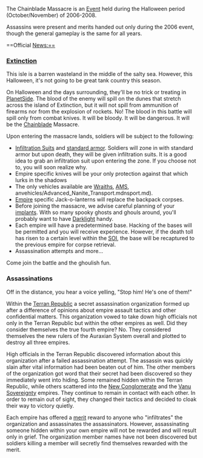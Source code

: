 The Chainblade Massacre is an [Event](Event.md) held during the
Halloween period (October/November) of 2006-2008.

Assassins were present and merits handed out only during the 2006 event,
though the general gameplay is the same for all years.

==Official <News:==>

### [Extinction](../locations/Oshur.md#Extinction)

This isle is a barren wasteland in the middle of the salty sea. However,
this Halloween, it's not going to be great tank country this season.

On Halloween and the days surrounding, they'll be no trick or treating
in [PlanetSide](PlanetSide.md). The blood of the enemy will
spill on the dunes that stretch across the island of Extinction, but it
will not spill from ammunition of firearms nor from the explosion of
rockets. No! The blood in this battle will spill only from combat
knives. It will be bloody. It will be dangerous. It will be the
[Chainblade](../items/Chainblade.md) Massacre.

Upon entering the massacre lands, soldiers will be subject to the
following:

- [Infiltration Suits](../items/Infiltration_Suit.md) and [standard
  armor](../armor/Standard_Exo-Suit.md). Soldiers will zone in with
  standard armor but upon death, they will be given infiltration
  suits. It is a good idea to grab an infiltration suit upon entering
  the zone. If you choose not to, you will soon realize why.
- Empire specific knives will be your only protection against that
  which lurks in the shadows
- The only vehicles available are [Wraiths](../vehicles/Wraith.md),
  [AMS](../vehicles/Advanced_Mobile_Station.md), anvehicles/Advanced_Nanite_Transport.mdnsport.md).
- [Empire](../terminology/Empire.md) specific Jack-o-lanterns will replace
  the backpack corpses.
- Before joining the massacre, we advise careful planning of your
  [implants](../implants/Implants.md). With so many spooky ghosts and
  ghouls around, you'll probably want to have
  [Darklight](../implants/Darklight.md) handy.
- Each empire will have a predetermined base. Hacking of the bases
  will be permitted and you will receive experience. However, if the
  death toll has risen to a certain level within the
  [SOI](../locations/Sphere_of_Influence.md), the base will be recaptured to the previous
  empire for corpse retrieval.
- Assassination attempts and more…

Come join the battle and the ghoulish fun.

### Assassinations

Off in the distance, you hear a voice yelling, "Stop him! He's one of
them!"

Within the [Terran Republic](etc/Terran_Republic.md) a secret
assassination organization formed up after a difference of opinions
about empire assault tactics and other confidential matters. This
organization vowed to take down high officials not only in the Terran
Republic but within the other empires as well. Did they consider
themselves the true fourth empire? No. They considered themselves the
new rulers of the Auraxian System overall and plotted to destroy all
three empires.

High officials in the Terran Republic discovered information about this
organization after a failed assassination attempt. The assassin was
quickly slain after vital information had been beaten out of him. The
other members of the organization got word that their secret had been
discovered so they immediately went into hiding. Some remained hidden
within the Terran Republic, while others scattered into the [New
Conglomerate](New_Conglomerate.md) and the [Vanu
Sovereignty](Vanu_Sovereignty.md) empires. They continue to
remain in contact with each other. In order to remain out of sight, they
changed their tactics and decided to cloak their way to victory quietly.

Each empire has offered a [merit](../merits/Merit_Commendations.md) reward
to anyone who "infiltrates" the organization and assassinates the
assassinators. However, assassinating someone hidden within your own
empire will not be rewarded and will result only in grief. The
organization member names have not been discovered but soldiers killing
a member will secretly find themselves rewarded with the merit.

<!--[Category:Events](Category:Events.md)-->
